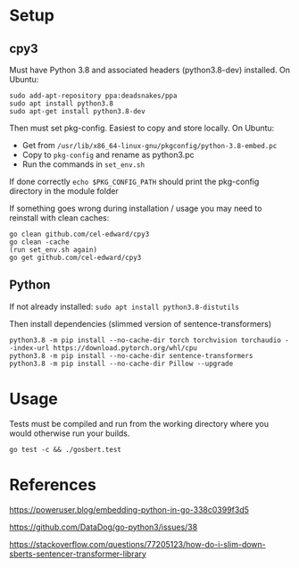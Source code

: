 # Setup
## cpy3
Must have Python 3.8 and associated headers (python3.8-dev) installed. On Ubuntu:

    sudo add-apt-repository ppa:deadsnakes/ppa
    sudo apt install python3.8
    sudo apt-get install python3.8-dev

Then must set pkg-config. Easiest to copy and store locally. On Ubuntu:
- Get from `/usr/lib/x86_64-linux-gnu/pkgconfig/python-3.8-embed.pc`
- Copy to `pkg-config` and rename as python3.pc
- Run the commands in `set_env.sh`

If done correctly `echo $PKG_CONFIG_PATH` should print the pkg-config directory in the module folder

If something goes wrong during installation / usage you may need to reinstall with clean caches:

    go clean github.com/cel-edward/cpy3
    go clean -cache
    (run set_env.sh again)
    go get github.com/cel-edward/cpy3
    

## Python

If not already installed: `sudo apt install python3.8-distutils`

Then install dependencies (slimmed version of sentence-transformers)
    
    python3.8 -m pip install --no-cache-dir torch torchvision torchaudio --index-url https://download.pytorch.org/whl/cpu
    python3.8 -m pip install --no-cache-dir sentence-transformers
    python3.8 -m pip install --no-cache-dir Pillow --upgrade


# Usage

Tests must be compiled and run from the working directory where you would otherwise run your builds.

    go test -c && ./gosbert.test


# References
https://poweruser.blog/embedding-python-in-go-338c0399f3d5

https://github.com/DataDog/go-python3/issues/38

https://stackoverflow.com/questions/77205123/how-do-i-slim-down-sberts-sentencer-transformer-library

